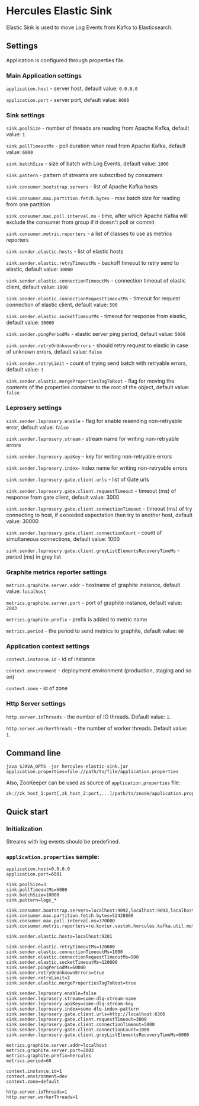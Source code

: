 # Hercules Elastic Sink
Elastic Sink is used to move Log Events from Kafka to Elasticsearch.

## Settings
Application is configured through properties file.

### Main Application settings
`application.host` - server host, default value: `0.0.0.0`

`application.port` - server port, default value: `8080`

### Sink settings
`sink.poolSize` - number of threads are reading from Apache Kafka, default value: `1`

`sink.pollTimeoutMs` - poll duration when read from Apache Kafka, default value: `6000`

`sink.batchSize` - size of batch with Log Events, default value: `1000`

`sink.pattern` - pattern of streams are subscribed by consumers 

`sink.consumer.bootstrap.servers` - list of Apache Kafka hosts

`sink.consumer.max.partition.fetch.bytes` - max batch size for reading from one partition

`sink.consumer.max.poll.interval.ms` - time, after which Apache Kafka will exclude the consumer from group if it doesn't poll or commit

`sink.consumer.metric.reporters` - a list of classes to use as metrics reporters

`sink.sender.elastic.hosts` - list of elastic hosts

`sink.sender.elastic.retryTimeoutMs` - backoff timeout to retry send to elastic, default value: `30000`

`sink.sender.elastic.connectionTimeoutMs` - connection timeout of elastic client, default value: `1000`

`sink.sender.elastic.connectionRequestTimeoutMs` - timeout for request connection of elastic client, default value: `500`

`sink.sender.elastic.socketTimeoutMs` - timeout for response from elastic, default value: `30000`

`sink.sender.pingPeriodMs` - elastic server ping period, default value: `5000`

`sink.sender.retryOnUnknownErrors` - should retry request to elastic in case of unknown errors, default value: `false`

`sink.sender.retryLimit` - count of trying send batch with retryable errors, default value: `3`

`sink.sender.elastic.mergePropertiesTagToRoot` - flag for moving the contents of the properties container to the root of the object, default value: `false`
 
### Leprosery settings
`sink.sender.leprosery.enable` - flag for enable resending non-retryable error, default value: `false`

`sink.sender.leprosery.stream` - stream name for writing non-retryable errors
 
`sink.sender.leprosery.apiKey` - key for writing non-retryable errors

`sink.sender.leprosery.index`- index name for writing non-retryable errors

`sink.sender.leprosery.gate.client.urls` - list of Gate urls

`sink.sender.leprosery.gate.client.requestTimeout` - timeout (ms) of response from gate client, default value: 3000

`sink.sender.leprosery.gate.client.connectionTimeout` - timeout (ms) of try connecting to host, if exceeded expectation then try to another host, default value: 30000

`sink.sender.leprosery.gate.client.connectionCount` - count of simultaneous connections, default value: 1000

`sink.sender.leprosery.gate.client.greyListElementsRecoveryTimeMs` - period (ms) in grey list

### Graphite metrics reporter settings
`metrics.graphite.server.addr` - hostname of graphite instance, default value: `localhost`

`metrics.graphite.server.port` - port of graphite instance, default value: `2003`

`metrics.graphite.prefix` - prefix is added to metric name

`metrics.period` - the period to send metrics to graphite, default value: `60`

### Application context settings
`context.instance.id` - id of instance

`context.environment` - deployment environment (production, staging and so on)

`context.zone` - id of zone

### Http Server settings
`http.server.ioThreads` - the number of IO threads. Default value: `1`.

`http.server.workerThreads` - the number of worker threads. Default value: `1`.

## Command line
`java $JAVA_OPTS -jar hercules-elastic-sink.jar application.properties=file://path/to/file/application.properties`

Also, ZooKeeper can be used as source of `application.properties` file:  
```
zk://zk_host_1:port[,zk_host_2:port,...]/path/to/znode/application.properties
```

## Quick start
### Initialization
Streams with log events should be predefined.

### `application.properties` sample:
```properties
application.host=0.0.0.0
application.port=6501

sink.poolSize=3
sink.pollTimeoutMs=5000
sink.batchSize=10000
sink.pattern=logs_*

sink.consumer.bootstrap.servers=localhost:9092,localhost:9093,localhost:9094
sink.consumer.max.partition.fetch.bytes=52428800
sink.consumer.max.poll.interval.ms=370000
sink.consumer.metric.reporters=ru.kontur.vostok.hercules.kafka.util.metrics.GraphiteReporter

sink.sender.elastic.hosts=localhost:9201

sink.sender.elastic.retryTimeoutMs=120000
sink.sender.elastic.connectionTimeoutMs=1000
sink.sender.elastic.connectionRequestTimeoutMs=500
sink.sender.elastic.socketTimeoutMs=120000
sink.sender.pingPeriodMs=60000
sink.sender.retryOnUnknownErrors=true
sink.sender.retryLimit=2
sink.sender.elastic.mergePropertiesTagToRoot=true

sink.sender.leprosery.enable=false
sink.sender.leprosery.stream=some-dlq-stream-name
sink.sender.leprosery.apiKey=some-dlq-stream-key
sink.sender.leprosery.index=some-dlq-index-pattern
sink.sender.leprosery.gate.client.urls=http://localhost:6306
sink.sender.leprosery.gate.client.requestTimeout=3000
sink.sender.leprosery.gate.client.connectionTimeout=5000
sink.sender.leprosery.gate.client.connectionCount=1000
sink.sender.leprosery.gate.client.greyListElementsRecoveryTimeMs=6000

metrics.graphite.server.addr=localhost
metrics.graphite.server.port=2003
metrics.graphite.prefix=hercules
metrics.period=60

context.instance.id=1
context.environment=dev
context.zone=default

http.server.ioThreads=1
http.server.workerThreads=1
```

